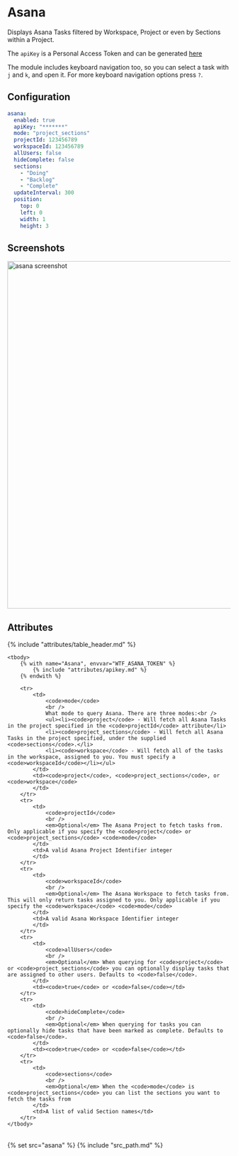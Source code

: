 # Asana

Displays Asana Tasks filtered by Workspace, Project or even by Sections within a Project.

The `apiKey` is a Personal Access Token and can be generated [here](https://app.asana.com/0/developer-console)

The module includes keyboard navigation too, so you can select a task with `j` and `k`, and `o`pen it. For more keyboard navigation options press `?`.

## Configuration

```yaml
asana:
  enabled: true
  apiKey: "*******"
  mode: "project_sections"
  projectId: 123456789
  workspaceId: 123456789
  allUsers: false
  hideComplete: false
  sections:
    - "Doing"
    - "Backlog"
    - "Complete"
  updateInterval: 300
  position:
    top: 0
    left: 0
    width: 1
    height: 3
```

## Screenshots

<img class="screenshot" src="/assets/modules/asana.png" width="666" height="782" alt="asana screenshot" />

## Attributes

<table>
    {% include "attributes/table_header.md" %}

    <tbody>
        {% with name="Asana", envvar="WTF_ASANA_TOKEN" %}
            {% include "attributes/apikey.md" %}
        {% endwith %}

        <tr>
            <td>
                <code>mode</code>
                <br />
                What mode to query Asana. There are three modes:<br />
                <ul><li><code>project</code> - Will fetch all Asana Tasks in the project specified in the <code>projectId</code> attribute</li>
                <li><code>project_sections</code> - Will fetch all Asana Tasks in the project specified, under the supplied <code>sections</code>.</li>
                <li><code>workspace</code> - Will fetch all of the tasks in the workspace, assigned to you. You must specify a <code>workspaceId</code></li></ul>
            </td>
            <td><code>project</code>, <code>project_sections</code>, or <code>workspace</code>
            </td>
        </tr>
        <tr>
            <td>
                <code>projectId</code>
                <br />
                <em>Optional</em> The Asana Project to fetch tasks from. Only applicable if you specify the <code>project</code> or <code>project_sections</code> <code>mode</code>
            </td>
            <td>A valid Asana Project Identifier integer
            </td>
        </tr>
        <tr>
            <td>
                <code>workspaceId</code>
                <br />
                <em>Optional</em> The Asana Workspace to fetch tasks from. This will only return tasks assigned to you. Only applicable if you specify the <code>workspace</code> <code>mode</code>
            </td>
            <td>A valid Asana Workspace Identifier integer
            </td>
        </tr>
        <tr>
            <td>
                <code>allUsers</code>
                <br />
                <em>Optional</em> When querying for <code>project</code> or <code>project_sections</code> you can optionally display tasks that are assigned to other users. Defaults to <code>false</code>.
            </td>
            <td><code>true</code> or <code>false</code></td>
        </tr>
        <tr>
            <td>
                <code>hideComplete</code>
                <br />
                <em>Optional</em> When querying for tasks you can optionally hide tasks that have been marked as complete. Defaults to <code>false</code>.
            </td>
            <td><code>true</code> or <code>false</code></td>
        </tr>
        <tr>
            <td>
                <code>sections</code>
                <br />
                <em>Optional</em> When the <code>mode</code> is <code>project_sections</code> you can list the sections you want to fetch the tasks from
            </td>
            <td>A list of valid Section names</td>
        </tr>
    </tbody>
</table>

{% set src="asana" %}
{% include "src_path.md" %}
